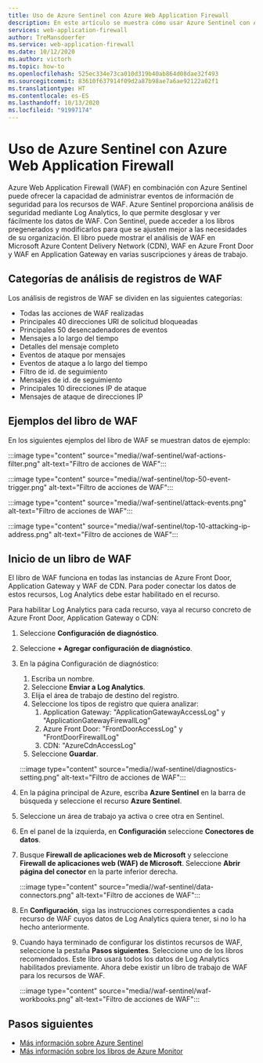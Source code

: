 ```yaml
---
title: Uso de Azure Sentinel con Azure Web Application Firewall
description: En este artículo se muestra cómo usar Azure Sentinel con Azure Web Application Firewall (WAF).
services: web-application-firewall
author: TreMansdoerfer
ms.service: web-application-firewall
ms.date: 10/12/2020
ms.author: victorh
ms.topic: how-to
ms.openlocfilehash: 525ec334e73ca010d319b40ab864d08dae32f493
ms.sourcegitcommit: 83610f637914f09d2a87b98ae7a6ae92122a02f1
ms.translationtype: HT
ms.contentlocale: es-ES
ms.lasthandoff: 10/13/2020
ms.locfileid: "91997174"
---
```

# <a name="using-azure-sentinel-with-azure-web-application-firewall"></a>Uso de Azure Sentinel con Azure Web Application Firewall

Azure Web Application Firewall (WAF) en combinación con Azure Sentinel puede ofrecer la capacidad de administrar eventos de información de seguridad para los recursos de WAF. Azure Sentinel proporciona análisis de seguridad mediante Log Analytics, lo que permite desglosar y ver fácilmente los datos de WAF. Con Sentinel, puede acceder a los libros pregenerados y modificarlos para que se ajusten mejor a las necesidades de su organización. El libro puede mostrar el análisis de WAF en Microsoft Azure Content Delivery Network (CDN), WAF en Azure Front Door y WAF en Application Gateway en varias suscripciones y áreas de trabajo.

## <a name="waf-log-analytics-categories"></a>Categorías de análisis de registros de WAF

Los análisis de registros de WAF se dividen en las siguientes categorías:  

- Todas las acciones de WAF realizadas 
- Principales 40 direcciones URI de solicitud bloqueadas 
- Principales 50 desencadenadores de eventos  
- Mensajes a lo largo del tiempo 
- Detalles del mensaje completo 
- Eventos de ataque por mensajes  
- Eventos de ataque a lo largo del tiempo 
- Filtro de id. de seguimiento 
- Mensajes de id. de seguimiento 
- Principales 10 direcciones IP de ataque 
- Mensajes de ataque de direcciones IP 

## <a name="waf-workbook-examples"></a>Ejemplos del libro de WAF

En los siguientes ejemplos del libro de WAF se muestran datos de ejemplo:

:::image type="content" source="media//waf-sentinel/waf-actions-filter.png" alt-text="Filtro de acciones de WAF":::

:::image type="content" source="media//waf-sentinel/top-50-event-trigger.png" alt-text="Filtro de acciones de WAF":::

:::image type="content" source="media//waf-sentinel/attack-events.png" alt-text="Filtro de acciones de WAF":::

:::image type="content" source="media//waf-sentinel/top-10-attacking-ip-address.png" alt-text="Filtro de acciones de WAF":::

## <a name="launch-a-waf-workbook"></a>Inicio de un libro de WAF

El libro de WAF funciona en todas las instancias de Azure Front Door, Application Gateway y WAF de CDN. Para poder conectar los datos de estos recursos, Log Analytics debe estar habilitado en el recurso. 

Para habilitar Log Analytics para cada recurso, vaya al recurso concreto de Azure Front Door, Application Gateway o CDN:

1. Seleccione **Configuración de diagnóstico**.
2. Seleccione **+ Agregar configuración de diagnóstico**. 
3. En la página Configuración de diagnóstico:
   1. Escriba un nombre. 
   1. Seleccione **Enviar a Log Analytics**. 
   1. Elija el área de trabajo de destino del registro. 
   1. Seleccione los tipos de registro que quiera analizar:
      1. Application Gateway: "ApplicationGatewayAccessLog" y "ApplicationGatewayFirewallLog"
      1. Azure Front Door: "FrontDoorAccessLog" y "FrontDoorFirewallLog"
      1. CDN: "AzureCdnAccessLog"
   1. Seleccione **Guardar**.

   :::image type="content" source="media//waf-sentinel/diagnostics-setting.png" alt-text="Filtro de acciones de WAF":::

4. En la página principal de Azure, escriba **Azure Sentinel** en la barra de búsqueda y seleccione el recurso **Azure Sentinel**. 
2. Seleccione un área de trabajo ya activa o cree otra en Sentinel. 
3. En el panel de la izquierda, en **Configuración** seleccione **Conectores de datos**.
4. Busque **Firewall de aplicaciones web de Microsoft** y seleccione **Firewall de aplicaciones web (WAF) de Microsoft**. Seleccione **Abrir página del conector** en la parte inferior derecha.

   :::image type="content" source="media//waf-sentinel/data-connectors.png" alt-text="Filtro de acciones de WAF":::

8. En **Configuración**, siga las instrucciones correspondientes a cada recurso de WAF cuyos datos de Log Analytics quiera tener, si no lo ha hecho anteriormente.
6. Cuando haya terminado de configurar los distintos recursos de WAF, seleccione la pestaña **Pasos siguientes**. Seleccione uno de los libros recomendados. Este libro usará todos los datos de Log Analytics habilitados previamente. Ahora debe existir un libro de trabajo de WAF para los recursos de WAF.

   :::image type="content" source="media//waf-sentinel/waf-workbooks.png" alt-text="Filtro de acciones de WAF":::


## <a name="next-steps"></a>Pasos siguientes

- [Más información sobre Azure Sentinel](../sentinel/overview.md)
- [Más información sobre los libros de Azure Monitor](../azure-monitor/platform/workbooks-overview.md)
